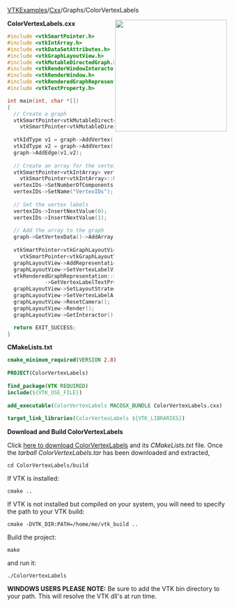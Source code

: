 [VTKExamples](Home)/[Cxx](Cxx)/Graphs/ColorVertexLabels

<img align="right" src="https://github.com/lorensen/VTKExamples/raw/master/Testing/Baseline/Graphs/TestColorVertexLabels.png" width="256" />

**ColorVertexLabels.cxx**
```c++
#include <vtkSmartPointer.h>
#include <vtkIntArray.h>
#include <vtkDataSetAttributes.h>
#include <vtkGraphLayoutView.h>
#include <vtkMutableDirectedGraph.h>
#include <vtkRenderWindowInteractor.h>
#include <vtkRenderWindow.h>
#include <vtkRenderedGraphRepresentation.h>
#include <vtkTextProperty.h>

int main(int, char *[])
{
  // Create a graph
  vtkSmartPointer<vtkMutableDirectedGraph> graph =
    vtkSmartPointer<vtkMutableDirectedGraph>::New();
 
  vtkIdType v1 = graph->AddVertex();
  vtkIdType v2 = graph->AddVertex();
  graph->AddEdge(v1,v2);
  
  // Create an array for the vertex labels
  vtkSmartPointer<vtkIntArray> vertexIDs =
    vtkSmartPointer<vtkIntArray>::New();
  vertexIDs->SetNumberOfComponents(1);
  vertexIDs->SetName("VertexIDs");
 
  // Set the vertex labels
  vertexIDs->InsertNextValue(0);
  vertexIDs->InsertNextValue(1);
  
  // Add the array to the graph
  graph->GetVertexData()->AddArray(vertexIDs);
  
  vtkSmartPointer<vtkGraphLayoutView> graphLayoutView =
    vtkSmartPointer<vtkGraphLayoutView>::New();
  graphLayoutView->AddRepresentationFromInput(graph);
  graphLayoutView->SetVertexLabelVisibility(true);
  vtkRenderedGraphRepresentation::SafeDownCast(graphLayoutView->GetRepresentation())
            ->GetVertexLabelTextProperty()->SetColor(1,0,0);
  graphLayoutView->SetLayoutStrategyToSimple2D();
  graphLayoutView->SetVertexLabelArrayName("VertexIDs");
  graphLayoutView->ResetCamera();
  graphLayoutView->Render();
  graphLayoutView->GetInteractor()->Start();

  return EXIT_SUCCESS;
}
```
**CMakeLists.txt**
```cmake
cmake_minimum_required(VERSION 2.8)
 
PROJECT(ColorVertexLabels)
 
find_package(VTK REQUIRED)
include(${VTK_USE_FILE})
 
add_executable(ColorVertexLabels MACOSX_BUNDLE ColorVertexLabels.cxx)
 
target_link_libraries(ColorVertexLabels ${VTK_LIBRARIES})
```

**Download and Build ColorVertexLabels**

Click [here to download ColorVertexLabels](https://github.com/lorensen/VTKWikiExamplesTarballs/raw/master/ColorVertexLabels.tar) and its *CMakeLists.txt* file.
Once the *tarball ColorVertexLabels.tar* has been downloaded and extracted,
```
cd ColorVertexLabels/build 
```
If VTK is installed:
```
cmake ..
```
If VTK is not installed but compiled on your system, you will need to specify the path to your VTK build:
```
cmake -DVTK_DIR:PATH=/home/me/vtk_build ..
```
Build the project:
```
make
```
and run it:
```
./ColorVertexLabels
```
**WINDOWS USERS PLEASE NOTE:** Be sure to add the VTK bin directory to your path. This will resolve the VTK dll's at run time.

